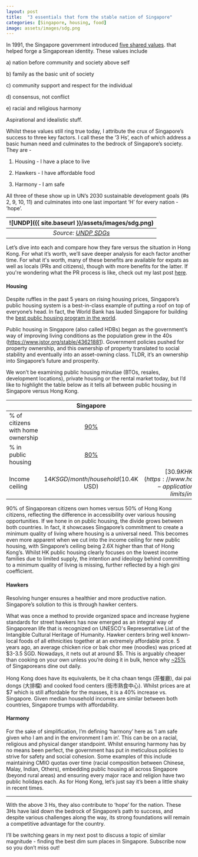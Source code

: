 ```yaml
---
layout: post
title:  "3 essentials that form the stable nation of Singapore"
categories: [Singapore, housing, food]
image: assets/images/sdg.png
---
```

In 1991, the Singapore government introduced [five shared values](https://eresources.nlb.gov.sg/history/events/62f98f76-d54d-415d-93a1-4561c776ab97#:~:text=The%20five%20Shared%20Values%20that,5%20Racial%20and%20religious%20harmony). that helped forge a Singaporean identity. These values include 

a) nation before community and society above self

b) family as the basic unit of society

c) community support and respect for the individual

d) consensus, not conflict 

e) racial and religious harmony

Aspirational and idealistic stuff.

Whilst these values still ring true today, I attribute the crux of Singapore’s success to three key factors. I call these the ‘3 Hs’, each of which address a basic human need and culminates to the bedrock of Singapore’s society. They are -

1. Housing - I have a place to live

2. Hawkers - I have affordable food

3. Harmony - I am safe

All three of these show up in UN’s 2030 sustainable development goals (#s 2, 9, 10, 11) and culminates into one last important ‘H’ for every nation - ‘hope’.

| ![UNDP]({{ site.baseurl }}/assets/images/sdg.png)
|:--:| 
|  *Source: [UNDP SDGs](https://sdgs.un.org/goals)*  |

Let’s dive into each and compare how they fare versus the situation in Hong Kong. For what it’s worth, we’ll save deeper analysis for each factor another time. For what it's worth, many of these benefits are available for expats as well as locals (PRs and citizens), though with more benefits for the latter. If you're wondering what the PR process is like, check out my last post [here](https://fromhktosg.github.io/top-concerns/).

#### Housing

Despite ruffles in the past 5 years on rising housing prices, Singapore’s public housing system is a best-in-class example of putting a roof on top of everyone’s head. In fact, the World Bank has lauded Singapore for building the [best public housing program in the world](https://blogs.worldbank.org/sustainablecities/what-about-singapore-lessons-best-public-housing-program-world).

Public housing in Singapore (also called HDBs) began as the government’s way of improving living conditions as the population grew in the 40s (https://www.jstor.org/stable/43621881). Government policies pushed for property ownership, and this ownership of property translated to social stability and eventually into an asset-owning class. TLDR, it’s an ownership into Singapore’s future and prosperity.  

We won’t be examining public housing minutiae (BTOs, resales, development locations), private housing or the rental market today, but I’d like to highlight the table below as it tells all between public housing in Singapore versus Hong Kong.

|     | Singapore | Hong Kong  |
| :---        |    :----:   | :---: |
| % of citizens with home ownership      | [90%](https://www.bloomberg.com/news/features/2022-06-27/how-much-will-singapore-rents-rise-surging-prices-put-expats-under-pressure#:~:text=Singapore%20abolished%20rent%20controls%20in,Ministry%20of%20National%20Development%20said.)       | [50%](https://www.legco.gov.hk/research-publications/english/2021rb02-socioeconomic-implications-of-home-ownership-for-hong-kong-20210301-e.pdf)     |
| % in public housing   | [80%](https://www.statista.com/statistics/966747/population-living-in-public-housing-singapore/)     | [45%](https://www.scmp.com/news/hong-kong/society/article/2182106/why-public-housing-shortfall-will-remain-thorn-hong-kongs)      |
| Income ceiling   | $14K SGD / month / household ($10.4K USD)| [$30.9K HKD / month / family of four](https://www.housingauthority.gov.hk/en/flat-application/income-and-asset-limits/index.html) ($3.9K USD)|

90% of Singaporean citizens own homes versus 50% of Hong Kong citizens, reflecting the difference in accessibility over various housing opportunities. If we hone in on public housing, the divide grows between both countries. In fact, it showcases Singapore’s commitment to create a minimum quality of living where housing is a universal need. This becomes even more apparent when we cut into the income ceiling for new public housing, with Singapore’s ceiling being 2.6X higher than that of Hong Kong’s. Whilst HK public housing clearly focuses on the lowest income families due to limited supply, the intention and ideology behind committing to a minimum quality of living is missing, further reflected by a high gini coefficient.

#### Hawkers

Resolving hunger ensures a healthier and more productive nation. Singapore’s solution to this is through hawker centers.

What was once a method to provide organized space and increase hygiene standards for street hawkers has now emerged as an integral way of Singaporean life that is recognized on UNESCO's Representative List of the Intangible Cultural Heritage of Humanity. Hawker centers bring well known-local foods of all ethnicities together at an extremely affordable price. 5 years ago, an average chicken rice or bak chor mee (noodles) was priced at $3-3.5 SGD. Nowadays, it nets out at around $5. This is arguably cheaper than cooking on your own unless you’re doing it in bulk, hence why [~25%](https://www.posist.com/restaurant-times/singapore/singapore-foodevolution.html) of Singaporeans dine out daily. 

Hong Kong does have its equivalents, be it cha chaan tengs (茶餐廳), dai pai dongs (大排檔) and cooked food centers (街市熟食中心). Whilst prices are at $7 which is still affordable for the masses, it is a 40% increase vs. Singapore. Given median household incomes are similar between both countries, Singapore trumps with affordability. 

#### Harmony

For the sake of simplification, I’m defining ‘harmony’ here as ‘I am safe given who I am and in the environment I am in’. This can be on a racial, religious and physical danger standpoint. Whilst ensuring harmony has by no means been perfect, the government has put in meticulous policies to strive for safety and social cohesion. Some examples of this include maintaining CMIO quotas over time (racial composition between Chinese, Malay, Indian, Others), embedding public housing all across Singapore (beyond rural areas) and ensuring every major race and religion have two public holidays each. As for Hong Kong, let’s just say it’s been a little shaky in recent times. 

---

With the above 3 Hs, they also contribute to ‘hope’ for the nation. These 3Hs have laid down the bedrock of Singapore’s path to success, and despite various challenges along the way, its strong foundations will remain a competitive advantage for the country. 

I’ll be switching gears in my next post to discuss a topic of similar magnitude - finding the best dim sum places in Singapore. Subscribe now so you don’t miss out!